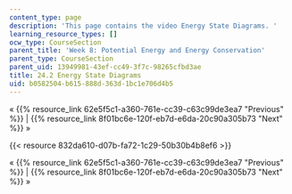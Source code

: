 ```yaml
---
content_type: page
description: 'This page contains the video Energy State Diagrams. '
learning_resource_types: []
ocw_type: CourseSection
parent_title: 'Week 8: Potential Energy and Energy Conservation'
parent_type: CourseSection
parent_uid: 13949981-43ef-cc49-3f7c-98265cfbd3ae
title: 24.2 Energy State Diagrams
uid: b0582504-b615-888d-363d-1bc1e706d4b5
---
```


« {{% resource_link 62e5f5c1-a360-761e-cc39-c63c99de3ea7 "Previous" %}} | {{% resource_link 8f01bc6e-120f-eb7d-e6da-20c90a305b73 "Next" %}} »

{{< resource 832da610-d07b-fa72-1c29-50b30b4b8ef6 >}}

« {{% resource_link 62e5f5c1-a360-761e-cc39-c63c99de3ea7 "Previous" %}} | {{% resource_link 8f01bc6e-120f-eb7d-e6da-20c90a305b73 "Next" %}} »